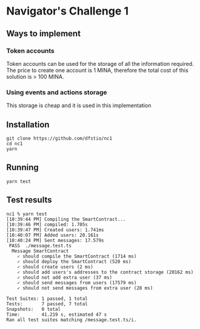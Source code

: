 # Navigator's Challenge 1

## Ways to implement

### Token accounts

Token accounts can be used for the storage of all the information required. The price to create one account is 1 MINA, therefore the total cost of this solution is > 100 MINA.

### Using events and actions storage

This storage is cheap and it is used in this implementation

## Installation

```
git clone https://github.com/dfstio/nc1
cd nc1
yarn
```

## Running

```
yarn test
```

## Test results

```
nc1 % yarn test
[10:39:44 PM] Compiling the SmartContract...
[10:39:46 PM] compiled: 1.705s
[10:39:47 PM] Created users: 1.741ms
[10:40:07 PM] Added users: 20.161s
[10:40:24 PM] Sent messages: 17.579s
 PASS  ./message.test.ts
  Message SmartContract
    ✓ should compile the SmartContract (1714 ms)
    ✓ should deploy the SmartContract (520 ms)
    ✓ should create users (2 ms)
    ✓ should add users's addresses to the contract storage (20162 ms)
    ✓ should not add extra user (37 ms)
    ✓ should send messages from users (17579 ms)
    ✓ should not send messages from extra user (28 ms)

Test Suites: 1 passed, 1 total
Tests:       7 passed, 7 total
Snapshots:   0 total
Time:        41.219 s, estimated 47 s
Ran all test suites matching /message.test.ts/i.
```
